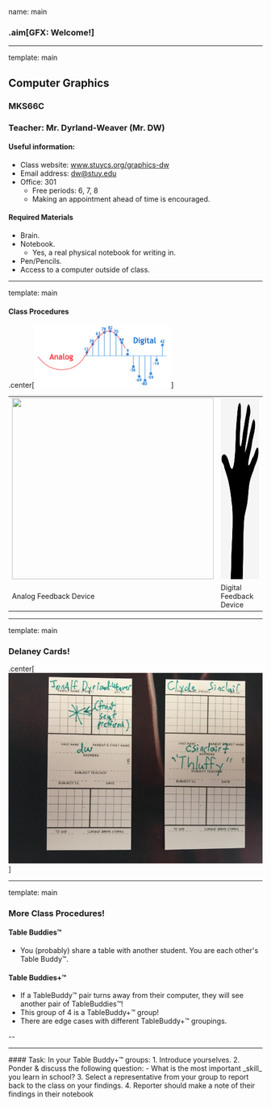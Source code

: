 name: main

### .aim[GFX: Welcome!]
<style>
.aim {
font-size: .75em;
border-bottom: 1px solid lightgray;
margin: 1px;
}
.remark-inline-code {
  background-color: lightgray;
  border-radius: 3px;
  padding-left: 2px;
  padding-right: 2px;
}
/*h4 {font-size: 1.5em}*/
</style>

---
template: main

## Computer Graphics
### MKS66C
### Teacher: Mr. Dyrland-Weaver (Mr. DW)
#### Useful information:
- Class website: www.stuycs.org/graphics-dw
- Email address: dw@stuy.edu
- Office: 301
  - Free periods: 6, 7, 8
  - Making an appointment ahead of time is encouraged.

#### Required Materials
- Brain.
- Notebook.
  - Yes, a real physical notebook for writing in.
- Pen/Pencils.
- Access to a computer outside of class.

---
template: main

#### Class Procedures

.center[![Analog & Digital](img/00_anglog_dig.png)]

| | |
|---|---|
| <img src="img/full_00_analog_fbk_dev.gif" width="400" height="360"> | <img src="img/00_dig_fbk_dev.png" width="400" height="360"> |
| Analog Feedback Device | Digital Feedback Device |

---
template: main

### Delaney Cards!
.center[![dcards](img/00_delaney_example.jpg)]

---
template: main

### More Class Procedures!
#### Table Buddies™
- You (probably) share a table with another student. You are each other's Table Buddy™.

#### Table Buddies+™
- If a TableBuddy™ pair turns away from their computer, they will see another pair of TableBuddies™!
- This group of 4 is a TableBuddy+™ group!
- There are edge cases with different TableBuddy+™ groupings.

--

<hr>
#### Task:
In your Table Buddy+™ groups:
1. Introduce yourselves.
2. Ponder & discuss the following question:
   - What is the most important _skill_ you learn in school?
3. Select a representative from your group to report back to the class on your findings.
4. Reporter should make a note of their findings in their notebook
